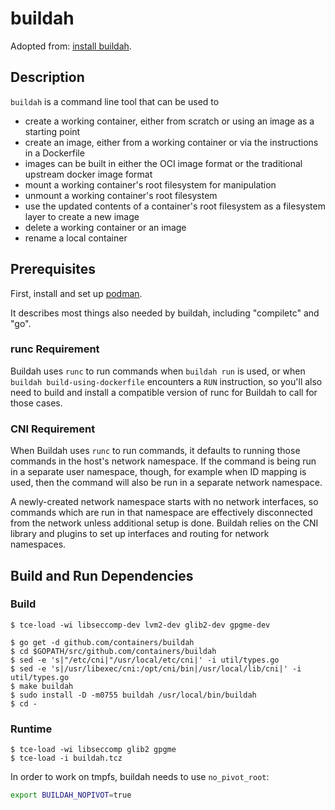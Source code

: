 # buildah

Adopted from: [install buildah](https://github.com/containers/buildah/blob/master/install.md).

## Description

`buildah` is a command line tool that can be used to

* create a working container, either from scratch or using an image as a starting point
* create an image, either from a working container or via the instructions in a Dockerfile
* images can be built in either the OCI image format or the traditional upstream docker image format
* mount a working container's root filesystem for manipulation
* unmount a working container's root filesystem
* use the updated contents of a container's root filesystem as a filesystem layer to create a new image
* delete a working container or an image
* rename a local container

## Prerequisites

First, install and set up [podman](building_podman.md).

It describes most things also needed by buildah, including "compiletc" and "go".

### runc Requirement

Buildah uses `runc` to run commands when `buildah run` is used, or when `buildah build-using-dockerfile`
encounters a `RUN` instruction, so you'll also need to build and install a compatible version of runc for Buildah to call for those cases.

### CNI Requirement

When Buildah uses `runc` to run commands, it defaults to running those commands
in the host's network namespace.  If the command is being run in a separate
user namespace, though, for example when ID mapping is used, then the command
will also be run in a separate network namespace.

A newly-created network namespace starts with no network interfaces, so
commands which are run in that namespace are effectively disconnected from the
network unless additional setup is done.  Buildah relies on the CNI library
and plugins to set up interfaces and routing for network namespaces.

## Build and Run Dependencies

### Build

``` console
$ tce-load -wi libseccomp-dev lvm2-dev glib2-dev gpgme-dev

$ go get -d github.com/containers/buildah
$ cd $GOPATH/src/github.com/containers/buildah
$ sed -e 's|"/etc/cni|"/usr/local/etc/cni|' -i util/types.go
$ sed -e 's|/usr/libexec/cni:/opt/cni/bin|/usr/local/lib/cni|' -i util/types.go
$ make buildah
$ sudo install -D -m0755 buildah /usr/local/bin/buildah
$ cd -
```

### Runtime

``` console
$ tce-load -wi libseccomp glib2 gpgme
$ tce-load -i buildah.tcz
```

In order to work on tmpfs, buildah needs to use `no_pivot_root`:

``` sh
export BUILDAH_NOPIVOT=true
```
